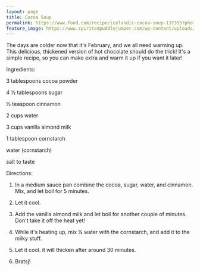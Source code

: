```yaml
---
layout: page
title: Cocoa Soup
permalink: https://www.food.com/recipe/icelandic-cocoa-soup-137355?photo=cGhvdG8tNDEyNjE1
feature_image: https://www.spiritedpuddlejumper.com/wp-content/uploads/2015/12/024.jpg
---
```

The days are colder now that it's February, and we all need warming up. This delicious, thickened version of hot chocolate should do the trick! It's a  simple recipe, so you can make extra and warm it up if you want it later!

Ingredients:



3 tablespoons cocoa powder

4 1⁄2 tablespoons sugar

1⁄2 teaspoon cinnamon

2 cups water

3 cups vanilla almond milk

1 tablespoon cornstarch

water (cornstarch)

salt to taste



Directions:



1. In a medium sauce pan combine the cocoa, sugar, water, and cinnamon. Mix, and let boil for 5 minutes.

2. Let it cool.

3. Add the vanilla almond milk and let boil for another couple of minutes. Don't take it off the heat yet! 

4. While it's heating up, mix ¼ water with the cornstarch, and add it to the milky stuff.

5. Let it cool. it will thicken after around 30 minutes.

6. Bratsj!